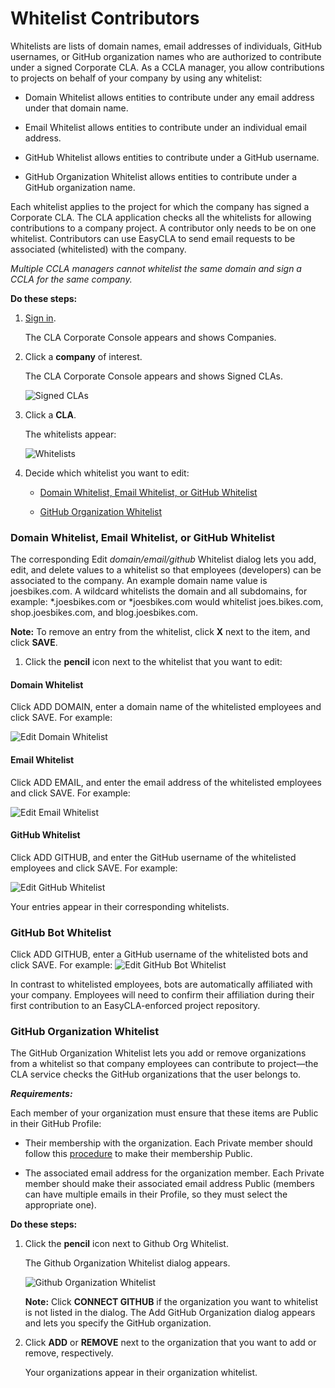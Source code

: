 # Whitelist Contributors

Whitelists are lists of domain names, email addresses of individuals, GitHub usernames, or GitHub organization names who are authorized to contribute under a signed Corporate CLA. As a CCLA manager, you allow contributions to projects on behalf of your company by using any whitelist:

* Domain Whitelist allows entities to contribute under any email address under that domain name.

* Email Whitelist allows entities to contribute under an individual email address.

* GitHub Whitelist allows entities to contribute under a GitHub username.

* GitHub Organization Whitelist allows entities to contribute under a GitHub organization name.

Each whitelist applies to the project for which the company has signed a Corporate CLA. The CLA application checks all the whitelists for allowing contributions to a company project. A contributor only needs to be on one whitelist. Contributors can use EasyCLA to send email requests to be associated (whitelisted) with the company.

_Multiple CCLA managers cannot whitelist the same domain and sign a CCLA for the same company._

**Do these steps:**

1. [Sign in](sign-in-to-the-cla-corporate-console.md).

   The CLA Corporate Console appears and shows Companies.

1. Click a **company** of interest.

   The CLA Corporate Console appears and shows Signed CLAs.

   ![Signed CLAs](imgs/cla-signed-clas.png)

1. Click a **CLA**.

   The whitelists appear:

   ![Whitelists](imgs/cla-whitelists.png)

1. Decide which whitelist you want to edit:

    + [Domain Whitelist, Email Whitelist, or GitHub Whitelist](#domain-whitelist--email-whitelist--or-github-whitelist)

    + [GitHub Organization Whitelist](#github-organization-whitelist)

### Domain Whitelist, Email Whitelist, or GitHub Whitelist

The corresponding Edit _domain/email/github_ Whitelist dialog lets you add, edit, and delete values to a whitelist so that employees (developers) can be associated to the company. An example domain name value is joesbikes.com. A wildcard whitelists the domain and all subdomains, for example: \*.joesbikes.com or *joesbikes.com would whitelist joes.bikes.com, shop.joesbikes.com, and blog.joesbikes.com.


**Note:** To remove an entry from the whitelist, click **X** next to the item, and click **SAVE**.

1. Click the **pencil** icon next to the whitelist that you want to edit:

#### Domain Whitelist
Click ADD DOMAIN, enter a domain name of the whitelisted employees and click SAVE. For example:

 ![Edit Domain Whitelist](imgs/cla_edit_domain.png)

#### Email Whitelist
Click ADD EMAIL, and enter the email address of the whitelisted employees and click SAVE. For example:

 ![Edit Email Whitelist](imgs/cla_add_email.png)

#### GitHub Whitelist
Click ADD GITHUB, and enter the  GitHub username of  the whitelisted employees and click SAVE. For example:

 ![Edit GitHub Whitelist](imgs/cla_add_github.png)

   Your entries appear in their corresponding whitelists.
   
### GitHub Bot Whitelist
 
 Click ADD GITHUB, enter a GitHub username of the whitelisted bots and click SAVE. For example:
 ![Edit GitHub Bot Whitelist](imgs/cla_add_github.png)
 
In contrast to whitelisted employees, bots are automatically affiliated with your company. Employees will need to confirm their affiliation during their first contribution to an EasyCLA-enforced project repository.

### GitHub Organization Whitelist

The GitHub Organization Whitelist lets you add or remove organizations from a whitelist so that company employees can contribute to project—the CLA service checks the GitHub organizations that the user belongs to.

**_Requirements:_**

Each member of your organization must ensure that these items are Public in their GitHub Profile:

* Their membership with the organization. Each Private member should follow this [procedure](https://help.github.com/en/articles/publicizing-or-hiding-organization-membership) to make their membership Public.

* The associated email address for the organization member. Each Private member should make their associated email address Public (members can have multiple emails in their Profile, so they must select the appropriate one).

**Do these steps:**

1. Click the **pencil** icon next to Github Org Whitelist.

   The Github Organization Whitelist dialog appears.

   ![Github Organization Whitelist](imgs/cla-github-organization-whitelist-no-organizations.png)

   **Note:** Click **CONNECT GITHUB** if the organization you want to whitelist is not listed in the dialog. The Add GitHub Organization dialog appears and lets you specify the GitHub organization.

2. Click **ADD** or **REMOVE** next to the organization that you want to add or remove, respectively.

   Your organizations appear in their organization whitelist.
